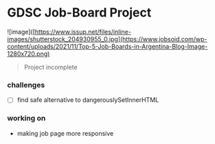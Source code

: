 # GDSC Job-Board Project

![image]([https://www.issup.net/files/inline-images/shutterstock_204930955_0.jpg](https://www.jobsoid.com/wp-content/uploads/2021/11/Top-5-Job-Boards-in-Argentina-Blog-Image-1280x720.png)

> Project incomplete

### challenges 
- [ ] find safe alternative to dangerouslySetInnerHTML

### working on
- making job page more responsive

